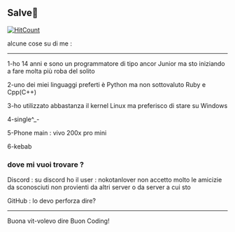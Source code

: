 ## Salve👋

  [![HitCount](https://hits.dwyl.com/Cat-gawr/Cat-gawr.svg?style=flat-square)](http://hits.dwyl.com/Cat-gawr/Cat-gawr)


alcune cose su di me : 

------------------------------------------------------

1-ho 14 anni e sono un programmatore di tipo ancor Junior ma sto iniziando a fare molta più roba del solito

2-uno dei miei linguaggi preferti è Python ma non sottovaluto Ruby e Cpp(C++)

3-ho utilizzato abbastanza il kernel Linux ma preferisco di stare su Windows

4-single^_-

5-Phone main : vivo 200x pro mini

6-kebab



### dove mi vuoi trovare ?

Discord : su discord ho il user : nokotanlover
non accetto molto le amicizie da sconosciuti non provienti da altri server o da server a cui sto 

GitHub  : lo devo perforza dire?




------------------------------------------------------


Buona vit-volevo dire Buon Coding!
